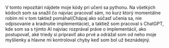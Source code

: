 V tomto repozitári nájdete moje kódy pri učení sa pythonu. Na všetkých kódoch som sa snažil čo najviac pracovať sám, no kurz ktorý momentálne robím mi v tom taktiež pomáhal(Chápaj ako súčasť učenia sa, nie odpisovanie a kradnutie implementácie), a taktiež som pracoval s ChatGPT, kde som sa s týmto AI najviac rozprával práve o implementácií, ako postupovať, aké triedy si pripraviť ako prvé a odrážal som od neho moje myšlienky a hlavne mi kontroloval chyby keď som bol už beznádejný.